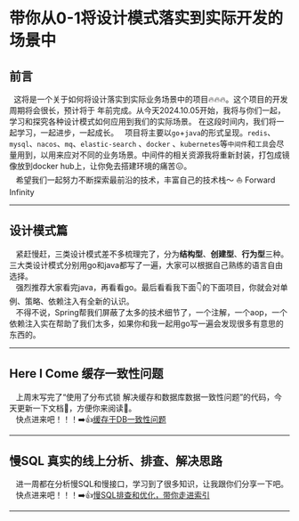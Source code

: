 # 带你从0-1将设计模式落实到实际开发的场景中

## 前言

&nbsp;&nbsp;这将是一个关于如何将设计落实到实际业务场景中的项目🔥🔥🔥。这个项目的开发周期将会很长，预计将于
年前完成。从今天2024.10.05开始，我将与你们一起，学习和探究各种设计模式如何应用到我们的实际场景。
在这段时间内，我们将一起学习，一起进步，一起成长。
&nbsp;&nbsp;项目将主要以`go`+`java`的形式呈现。`redis`、`mysql`、`nacos`、`mq`、`elastic-search`
、`docker` 、`kubernetes`等`中间件`和`工具`会尽量用到，以用来应对不同的业务场景。中间件的相关资源我将重新封装，打包成镜像放到docker
hub上，让你免去搭建环境的痛苦😖。  
&nbsp;&nbsp; 希望我们一起努力不断探索最前沿的技术，丰富自己的技术栈～ ⛵️ Forward Infinity

---
## 设计模式篇
&nbsp;&nbsp; 紧赶慢赶，三类设计模式差不多梳理完了，分为**结构型**、**创建型**、**行为型**三种。三大类设计模式分别用go和java都写了一遍，大家可以根据自己熟练的语言自由选择。   
&nbsp;&nbsp;  强烈推荐大家看完java，再看看go。最后看看我下面👇的下面项目，你就会对单例、策略、依赖注入有全新的认识。   
&nbsp;&nbsp;  不得不说，Spring帮我们屏蔽了太多的技术细节了，一个注解，一个aop，一个依赖注入实在帮助了我们太多，如果你和我一起用go写一遍会发现很多有意思的东西的。


--- 
## Here I Come 缓存一致性问题
&nbsp;&nbsp; 上周末写完了“使用了分布式锁 解决缓存和数据库数据一致性问题”的代码，今天更新一下文档📄，方便你来阅读📖。   
&nbsp;&nbsp; 快点进来吧！！！➡️👍[缓存于DB一致性问题](./go/syncache/README-RedisCache.md)

--- 
## 慢SQL 真实的线上分析、排查、解决思路
&nbsp;&nbsp; 进一周都在分析慢SQL和慢接口，学习到了很多知识，让我跟你们分享一下吧。   
&nbsp;&nbsp; 快点进来吧！！！➡️👍[慢SQL排查和优化，带你走进索引](./go/slowapiandsql/READE.md)

--- 
